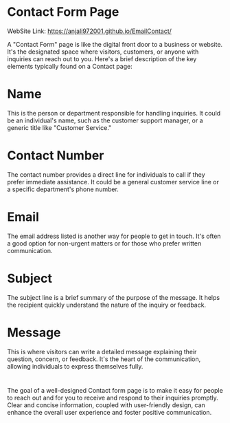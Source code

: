 # Contact Form Page

WebSite Link: https://anjali972001.github.io/EmailContact/

A "Contact Form" page is like the digital front door to a business or website. It's the designated space where visitors, customers, or anyone with inquiries can reach out to you. Here's a brief description of the key elements typically found on a Contact page:

#  Name
 This is the person or department responsible for handling inquiries. It could be an individual's name, such as the customer support manager, or a generic title like "Customer Service."

# Contact Number
The contact number provides a direct line for individuals to call if they prefer immediate assistance. It could be a general customer service line or a specific department's phone number.

# Email
The email address listed is another way for people to get in touch. It's often a good option for non-urgent matters or for those who prefer written communication.

# Subject
The subject line is a brief summary of the purpose of the message. It helps the recipient quickly understand the nature of the inquiry or feedback.

# Message 
This is where visitors can write a detailed message explaining their question, concern, or feedback. It's the heart of the communication, allowing individuals to express themselves fully.
#
The goal of a well-designed Contact form page is to make it easy for people to reach out and for you to receive and respond to their inquiries promptly. Clear and concise information, coupled with user-friendly design, can enhance the overall user experience and foster positive communication.
